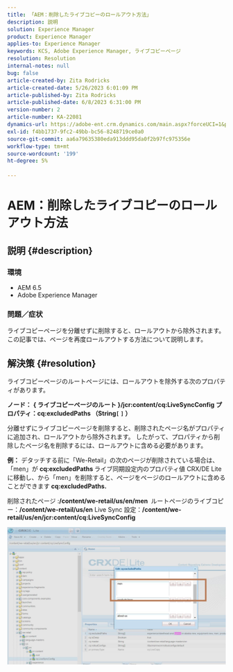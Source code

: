 ```yaml
---
title: 「AEM：削除したライブコピーのロールアウト方法」
description: 説明
solution: Experience Manager
product: Experience Manager
applies-to: Experience Manager
keywords: KCS, Adobe Experience Manager, ライブコピーページ
resolution: Resolution
internal-notes: null
bug: false
article-created-by: Zita Rodricks
article-created-date: 5/26/2023 6:01:09 PM
article-published-by: Zita Rodricks
article-published-date: 6/8/2023 6:31:00 PM
version-number: 2
article-number: KA-22081
dynamics-url: https://adobe-ent.crm.dynamics.com/main.aspx?forceUCI=1&pagetype=entityrecord&etn=knowledgearticle&id=26052845-effb-ed11-8849-6045bd0063aa
exl-id: f4bb1737-9fc2-49bb-bc56-8248719ce0a0
source-git-commit: aa6a79635380eda913ddd95da0f2b97fc975356e
workflow-type: tm+mt
source-wordcount: '199'
ht-degree: 5%

---
```


# AEM：削除したライブコピーのロールアウト方法

## 説明 {#description}


### <b>環境</b>

- AEM 6.5
- Adobe Experience Manager


### <b>問題／症状</b>

ライブコピーページを分離せずに削除すると、ロールアウトから除外されます。 この記事では、ページを再度ロールアウトする方法について説明します。


## 解決策 {#resolution}


ライブコピーページのルートページには、ロールアウトを除外する次&#x200B;のプロパティが&#x200B;あります。

<b>ノード：</b> <b>{ ライブコピーページのルート }/jcr:content/cq:LiveSyncConfig プロパティ：cq:excludedPaths （String`[` `]` ）</b>

分離せずにライブコピーページを削除すると、削除されたページ名がプロパティに追加され、ロールアウトから除外されます。
したがって、プロパティから削除したページ名を削除するには、ロールアウトに含める必要があります。

<b>例：</b>
デタッチする前に「We-Retail」の次のページが削除されている場合は、「men」が <b>cq:excludedPaths </b>ライブ同期設定内のプロパティ値
CRX/DE Lite に移動し、から「men」を削除すると、ページをページのロールアウトに含めることができます<b> cq:excludedPaths.</b>

削除されたページ :<b>/content/we-retail/us/en/men </b>
ルートページのライブコピー：<b>/content/we-retail/us/en</b>
Live Sync 設定：<b>/content/we-retail/us/en/jcr:content/cq:LiveSyncConfig</b>

![](assets/a7eb936c-03f6-ed11-8848-6045bd006295.png)
